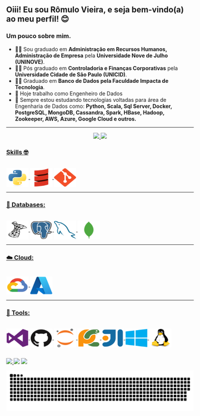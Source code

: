 ## Oiii! Eu sou Rômulo Vieira, e seja bem-vindo(a) ao meu perfil! 😊

### Um pouco sobre mim.

- 👨‍🎓 Sou graduado em **Administração em Recursos Humanos, Administração de Empresa** pela **Universidade Nove de Julho (UNINOVE)**.
- 👨‍🎓 Pós graduado em **Controladoria e Finanças Corporativas** pela **Universidade Cidade de São Paulo (UNICID)**.
- 👨‍🎓 Graduado em **Banco de Dados pela Faculdade Impacta de Tecnologia**.
- 🔭 Hoje trabalho como Engenheiro de Dados
- 🎯 Sempre estou estudando tecnologias voltadas para área de Engenharia de Dados como: **Python, Scala, Sql Server, Docker, PostgreSQL, MongoDB, Cassandra, Spark, HBase, Hadoop, Zookeeper, AWS, Azure, Google Cloud e outros.**

<hr>

<div align="center">
  <a href="https://github.com/romulovieira777">
  <img height="180em" src="https://github-readme-stats.vercel.app/api?username=romulovieira777&show_icons=true&theme=react&include_all_commits=true&count_private=true"/>
  <img height="180em" src="https://github-readme-stats.vercel.app/api/top-langs/?username=romulovieira777&layout=compact&langs_count=7&theme=react"/>
</div>
 
 ### Skills :nerd_face:
 <div style="display: inline_block"><br>  
  <img align="center" alt="Romulo-Python"30" height="50" width="60" src="https://raw.githubusercontent.com/devicons/devicon/master/icons/python/python-original.svg">
  <img align="center" alt="Romulo-Scala" height="50" width="60" src="https://raw.githubusercontent.com/devicons/devicon/master/icons/scala/scala-original.svg"> 
  <img align="center" alt="Romulo-Git" height="50" width="60" src="https://raw.githubusercontent.com/devicons/devicon/master/icons/git/git-original.svg"> 
</div>
<hr>
  
  ### 🎲 Databases:
   <div style="display: inline_block"><br>    
  <img align="center" alt="Romulo-Microsoft-SQL-Server" height="50" width="60" src="https://raw.githubusercontent.com/devicons/devicon/master/icons/microsoftsqlserver/microsoftsqlserver-plain.svg">
  <img align="center" alt="Romulo-Postgresql" height="50" width="60" src="https://raw.githubusercontent.com/devicons/devicon/master/icons/postgresql/postgresql-original.svg">
  <img align="center" alt="Romulo-MySQL" height="50" width="60" src="https://raw.githubusercontent.com/devicons/devicon/master/icons/mysql/mysql-original.svg">
  <img align="center" alt="Romulo-MongoDB" height="50" width="60" src="https://raw.githubusercontent.com/devicons/devicon/master/icons/mongodb/mongodb-plain.svg">
</div>
<hr>

### ☁️ Cloud:
<div style="display: inline_block"><br>  
   <img align="center" alt="Romulo-GCP" height="50" width="60" src="https://raw.githubusercontent.com/devicons/devicon/master/icons/googlecloud/googlecloud-original.svg">
   <img align="center" alt="Romulo-Azure" height="50" width="60" src="https://raw.githubusercontent.com/devicons/devicon/master/icons/azure/azure-original.svg">
</div>
<hr>

### 🧰 Tools:
<div style="display: inline_block"><br>  
  <img align="center" alt="Romulo-Visual"30" height="50" width="60" src="https://raw.githubusercontent.com/devicons/devicon/master/icons/visualstudio/visualstudio-plain.svg">
  <img align="center" alt="Romulo-GitHub" height="50" width="60" src="https://raw.githubusercontent.com/devicons/devicon/master/icons/github/github-original.svg">   
  <img align="center" alt="Romulo-Jupyter"30" height="50" width="60" src="https://raw.githubusercontent.com/devicons/devicon/master/icons/jupyter/jupyter-original.svg">
  <img align="center" alt="Romulo-Pycharm"30" height="50" width="60" src="https://raw.githubusercontent.com/devicons/devicon/master/icons/pycharm/pycharm-original.svg">
  <img align="center" alt="Romulo-Intellij"30" height="50" width="60" src="https://raw.githubusercontent.com/devicons/devicon/master/icons/intellij/intellij-original.svg">
  <img align="center" alt="Romulo-Windows" height="50" width="60" src="https://raw.githubusercontent.com/devicons/devicon/master/icons/windows8/windows8-original.svg">
  <img align="center" alt="Romulo-Linux" height="50" width="60" src="https://raw.githubusercontent.com/devicons/devicon/master/icons/linux/linux-original.svg">  
</div>  

##

<div>
  <a href = "mailto:romulo.vieira777@gmail.com"><img src="https://img.shields.io/badge/-Gmail-%23333?style=for-the-badge&logo=gmail&logoColor=white>" target="_blank"</a>
  <a href="https://www.linkedin.com/in/r%C3%B4mulo-vieira-7789dds77/" target="_blank"><img src="https://img.shields.io/badge/-LinkedIn-%230077B5?style=for-the-badge&logo=linkedin&logoColor=white" target="_blank"></a>
  <a href = "https://github.com/romulovieira777"><img src="https://img.shields.io/badge/GitHub-100000?style=for-the-badge&logo=github&logoColor=white>" target="_blank"</a>
</div>
 
![Snake animation](https://github.com/romulovieira777/romulovieira777/blob/output/github-contribution-grid-snake.svg)
